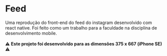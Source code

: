 # Feed
Uma reprodução do front-end do feed do instagram desenvolvido com react native. Foi feito como um trabalho para a faculdade na disciplina de desenvolvimento mobile. <br> <br>
:warning: <b> Este projeto foi desenvolvido para as dimensões 375 x 667 (iPhone SE) </b> :warning: 


